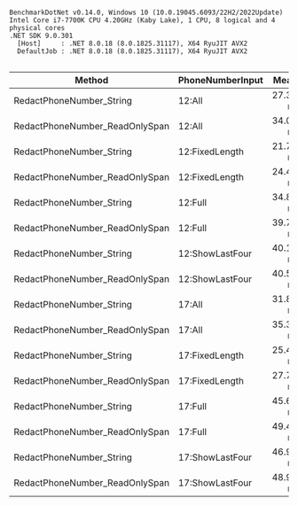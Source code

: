 ```

BenchmarkDotNet v0.14.0, Windows 10 (10.0.19045.6093/22H2/2022Update)
Intel Core i7-7700K CPU 4.20GHz (Kaby Lake), 1 CPU, 8 logical and 4 physical cores
.NET SDK 9.0.301
  [Host]     : .NET 8.0.18 (8.0.1825.31117), X64 RyuJIT AVX2
  DefaultJob : .NET 8.0.18 (8.0.1825.31117), X64 RyuJIT AVX2


```
| Method                         | PhoneNumberInput | Mean     | Error    | StdDev   | Gen0   | Allocated |
|------------------------------- |----------------- |---------:|---------:|---------:|-------:|----------:|
| RedactPhoneNumber_String       | 12:All           | 27.37 ns | 0.064 ns | 0.050 ns | 0.0114 |      48 B |
| RedactPhoneNumber_ReadOnlySpan | 12:All           | 34.01 ns | 0.096 ns | 0.085 ns | 0.0114 |      48 B |
| RedactPhoneNumber_String       | 12:FixedLength   | 21.72 ns | 0.067 ns | 0.059 ns |      - |         - |
| RedactPhoneNumber_ReadOnlySpan | 12:FixedLength   | 24.48 ns | 0.064 ns | 0.060 ns |      - |         - |
| RedactPhoneNumber_String       | 12:Full          | 34.83 ns | 0.118 ns | 0.110 ns | 0.0114 |      48 B |
| RedactPhoneNumber_ReadOnlySpan | 12:Full          | 39.72 ns | 0.199 ns | 0.187 ns | 0.0114 |      48 B |
| RedactPhoneNumber_String       | 12:ShowLastFour  | 40.10 ns | 0.094 ns | 0.078 ns | 0.0114 |      48 B |
| RedactPhoneNumber_ReadOnlySpan | 12:ShowLastFour  | 40.54 ns | 0.601 ns | 0.502 ns | 0.0114 |      48 B |
| RedactPhoneNumber_String       | 17:All           | 31.82 ns | 0.694 ns | 0.799 ns | 0.0134 |      56 B |
| RedactPhoneNumber_ReadOnlySpan | 17:All           | 35.33 ns | 0.461 ns | 0.431 ns | 0.0134 |      56 B |
| RedactPhoneNumber_String       | 17:FixedLength   | 25.44 ns | 0.189 ns | 0.168 ns |      - |         - |
| RedactPhoneNumber_ReadOnlySpan | 17:FixedLength   | 27.79 ns | 0.249 ns | 0.221 ns |      - |         - |
| RedactPhoneNumber_String       | 17:Full          | 45.65 ns | 0.359 ns | 0.318 ns | 0.0134 |      56 B |
| RedactPhoneNumber_ReadOnlySpan | 17:Full          | 49.40 ns | 0.522 ns | 0.488 ns | 0.0134 |      56 B |
| RedactPhoneNumber_String       | 17:ShowLastFour  | 46.95 ns | 0.183 ns | 0.162 ns | 0.0134 |      56 B |
| RedactPhoneNumber_ReadOnlySpan | 17:ShowLastFour  | 48.99 ns | 0.335 ns | 0.297 ns | 0.0134 |      56 B |
